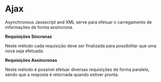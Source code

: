 # Ajax
Asynchronous Javascript and XML serve para efetuar o carregamento de informações de forma assíncrona.

**Requisições Síncronas**

Neste método cada requisição deve ser finalizada para possibilitar que uma nova seja efetuada.

**Requisições Assíncronas**

Neste método é possível efetuar diversas requisições de forma paralela, sendo que a resposta é retornada quando estiver pronta.
